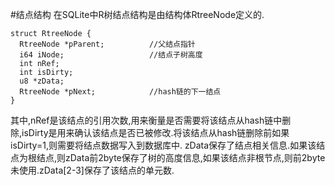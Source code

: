 #结点结构
在SQLite中R树结点结构是由结构体RtreeNode定义的.

    struct RtreeNode {
      RtreeNode *pParent;          //父结点指针
      i64 iNode;                   //结点子树高度
      int nRef;
      int isDirty;
      u8 *zData;
      RtreeNode *pNext;            //hash链的下一结点
    }
其中,nRef是该结点的引用次数,用来衡量是否需要将该结点从hash链中删除,isDirty是用来确认该结点是否已被修改.将该结点从hash链删除前如果isDirty=1,则需要将结点数据写入到数据库中.
zData保存了结点相关信息.如果该结点为根结点,则zData前2byte保存了树的高度信息,如果该结点非根节点,则前2byte未使用.zData[2-3]保存了该结点的单元数.
